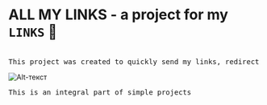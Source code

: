 # ALL MY LINKS - a project for my `LINKS` 🧨
<pre>

This project was created to quickly send my links, redirect links and to practice writing <kbd>CODE</kbd> 
</pre>
![Alt-текст](https://github.com/bozzhik/z/blob/main/img/scroll.gif "wiki")
<pre>
This is an integral part of <kbd>simple projects</kbd>
</pre>
